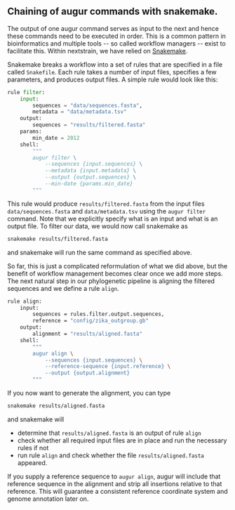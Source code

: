 ## Chaining of augur commands with snakemake.

The output of one augur command serves as input to the next and hence these commands need to be executed in order.
This is a common pattern in bioinformatics and multiple tools -- so called workflow managers -- exist to facilitate this.
Within nextstrain, we have relied on [Snakemake](https://snakemake.readthedocs.io/en/stable/).

Snakemake breaks a workflow into a set of rules that are specified in a file called `Snakefile`.
Each rule takes a number of input files, specifies a few parameters, and produces output files.
A simple rule would look like this:
```python
rule filter:
    input:
        sequences = "data/sequences.fasta",
        metadata = "data/metadata.tsv"
    output:
        sequences = "results/filtered.fasta"
    params:
        min_date = 2012
    shell:
        """
        augur filter \
            --sequences {input.sequences} \
            --metadata {input.metadata} \
            --output {output.sequences} \
            --min-date {params.min_date}
        """
```
This rule would produce `results/filtered.fasta` from the input files `data/sequences.fasta` and `data/metadata.tsv` using the `augur filter` command.
Note that we explicitly specify what is an input and what is an output file.
To filter our data, we would now call snakemake as
```bash
snakemake results/filtered.fasta
```
and snakemake will run the same command as specified above.

So far, this is just a complicated reformulation of what we did above, but the benefit of workflow management becomes clear once we add more steps.
The next natural step in our phylogenetic pipeline is aligning the filtered sequences and we define a rule `align`.
```bash
rule align:
    input:
        sequences = rules.filter.output.sequences,
        reference = "config/zika_outgroup.gb"
    output:
        alignment = "results/aligned.fasta"
    shell:
        """
        augur align \
            --sequences {input.sequences} \
            --reference-sequence {input.reference} \
            --output {output.alignment}
        """
```
If you now want to generate the alignment, you can type
```bash
snakemake results/aligned.fasta
```
and snakemake will

 * determine that `results/aligned.fasta` is an output of rule `align`
 * check whether all required input files are in place and run the necessary rules if not
 * run rule `align` and check whether the file `results/aligned.fasta` appeared.

If you supply a reference sequence to `augur align`, augur will include that reference sequence in the alignment and strip all insertions relative to that reference.
This will guarantee a consistent reference coordinate system and genome annotation later on.

